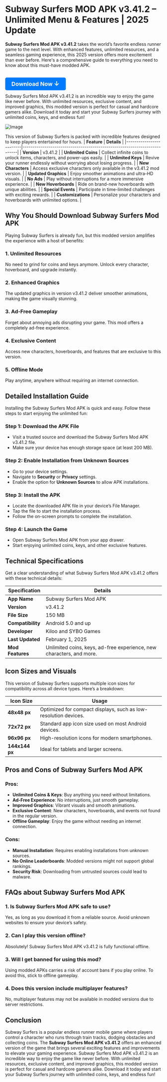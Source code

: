 # Subway Surfers MOD APK v3.41.2 – Unlimited Menu & Features | 2025 Update

**Subway Surfers Mod APK v3.41.2** takes the world’s favorite endless runner game to the next level. With enhanced features, unlimited resources, and a seamless gaming experience, this 2025 version offers more excitement than ever before. Here's a comprehensive guide to everything you need to know about this must-have modded APK.
<h1>
  <a href="https://apkbros.com/subway-surfers-mod-apk/" style="text-decoration: none; color: white; background-color: #007bff; padding: 10px 20px; border-radius: 5px; font-size: 18px;">
    Download Now <span style="font-size: 20px;">&#8595;</span>
  </a>
</h1>
Subway Surfers Mod APK v3.41.2 is an incredible way to enjoy the game like never before. With unlimited resources, exclusive content, and improved graphics, this modded version is perfect for casual and hardcore gamers alike. Download it today and start your Subway Surfers journey with unlimited coins, keys, and endless fun!

![Image](https://github.com/user-attachments/assets/a7d825d1-e322-405b-a049-f010c611b4a1)

This version of Subway Surfers is packed with incredible features designed to keep players entertained for hours. 
| **Feature**             | **Details**                                                                 |
|-------------------------|---------------------------------------------------------------------------|
| **Version**             | v3.41.2                                                                     |
| **Unlimited Coins**     | Collect infinite coins to unlock items, characters, and power-ups easily. |
| **Unlimited Keys**      | Revive your runner endlessly without worrying about losing progress.       |
| **New Characters**      | Access exclusive characters only available in the v3.41.2 mod version.     |
| **Updated Graphics**    | Enjoy smoother animations and ultra-HD visuals.                          |
| **No Ads**              | Play without interruptions for a more immersive experience.               |
| **New Hoverboards**     | Ride on brand-new hoverboards with unique abilities.                     |
| **Special Events**      | Participate in time-limited challenges with exciting rewards.            |
| **Customizations**      | Personalize your characters and hoverboards with unlimited options.      |

## Why You Should Download Subway Surfers Mod APK

Playing Subway Surfers is already fun, but this modded version amplifies the experience with a host of benefits:

### 1. **Unlimited Resources**
No need to grind for coins and keys anymore. Unlock every character, hoverboard, and upgrade instantly.

### 2. **Enhanced Graphics**
The updated graphics in version v3.41.2 deliver smoother animations, making the game visually stunning.

### 3. **Ad-Free Gameplay**
Forget about annoying ads disrupting your game. This mod offers a completely ad-free experience.

### 4. **Exclusive Content**
Access new characters, hoverboards, and features that are exclusive to this version.

### 5. **Offline Mode**
Play anytime, anywhere without requiring an internet connection.

## Detailed Installation Guide

Installing the Subway Surfers Mod APK is quick and easy. Follow these steps to start enjoying the unlimited fun:

### Step 1: Download the APK File
- Visit a trusted source and download the Subway Surfers Mod APK v3.41.2 file.
- Make sure your device has enough storage space (at least 200 MB).

### Step 2: Enable Installation from Unknown Sources
- Go to your device settings.
- Navigate to **Security** or **Privacy** settings.
- Enable the option for **Unknown Sources** to allow APK installations.

### Step 3: Install the APK
- Locate the downloaded APK file in your device’s File Manager.
- Tap the file to start the installation process.
- Follow the on-screen prompts to complete the installation.

### Step 4: Launch the Game
- Open Subway Surfers Mod APK from your app drawer.
- Start enjoying unlimited coins, keys, and other exclusive features.

## Technical Specifications

Get a clear understanding of what Subway Surfers Mod APK v3.41.2 offers with these technical details:

| **Specification**      | **Details**                                                              |
|------------------------|--------------------------------------------------------------------------|
| **App Name**           | Subway Surfers Mod APK                                                  |
| **Version**            | v3.41.2                                                                 |
| **File Size**          | 150 MB                                                                 |
| **Compatibility**      | Android 5.0 and up                                                     |
| **Developer**          | Kiloo and SYBO Games                                                  |
| **Last Updated**       | February 1, 2025                                                      |
| **Mod Features**       | Unlimited coins, keys, ad-free experience, new characters, and more.  |

## Icon Sizes and Visuals

This version of Subway Surfers supports multiple icon sizes for compatibility across all device types. Here’s a breakdown:

| **Icon Size**           | **Usage**                                                             |
|-------------------------|-----------------------------------------------------------------------|
| **48x48 px**            | Optimized for compact displays, such as low-resolution devices.      |
| **72x72 px**            | Standard app icon size used on most Android devices.                |
| **96x96 px**            | High-resolution icons for modern smartphones.                       |
| **144x144 px**          | Ideal for tablets and larger screens.                               |

## Pros and Cons of Subway Surfers Mod APK

### Pros:
- **Unlimited Coins & Keys**: Buy anything you need without limitations.
- **Ad-Free Experience**: No interruptions, just smooth gameplay.
- **Improved Graphics**: Vibrant visuals and smooth animations.
- **Exclusive Content**: New characters, hoverboards, and events not found in the regular version.
- **Offline Gameplay**: Enjoy the game without needing an internet connection.

### Cons:
- **Manual Installation**: Requires enabling installations from unknown sources.
- **No Online Leaderboards**: Modded versions might not support global rankings.
- **Security Risk**: Downloading from untrusted sources could lead to malware.

## FAQs about Subway Surfers Mod APK

### 1. **Is Subway Surfers Mod APK safe to use?**
Yes, as long as you download it from a reliable source. Avoid unknown websites to ensure your device’s safety.

### 2. **Can I play this version offline?**
Absolutely! Subway Surfers Mod APK v3.41.2 is fully functional offline.

### 3. **Will I get banned for using this mod?**
Using modded APKs carries a risk of account bans if you play online. To avoid this, stick to offline gameplay.

### 4. **Does this version include multiplayer features?**
No, multiplayer features may not be available in modded versions due to server restrictions.

## Conclusion
Subway Surfers is a popular endless runner mobile game where players control a character who runs through train tracks, dodging obstacles and collecting coins. The **Subway Surfers Mod APK v3.41.2** offers an enhanced version of the game that brings several exciting features and improvements to elevate your gaming experience.
Subway Surfers Mod APK v3.41.2 is an incredible way to enjoy the game like never before. With unlimited resources, exclusive content, and improved graphics, this modded version is perfect for casual and hardcore gamers alike. Download it today and start your Subway Surfers journey with unlimited coins, keys, and endless fun!
